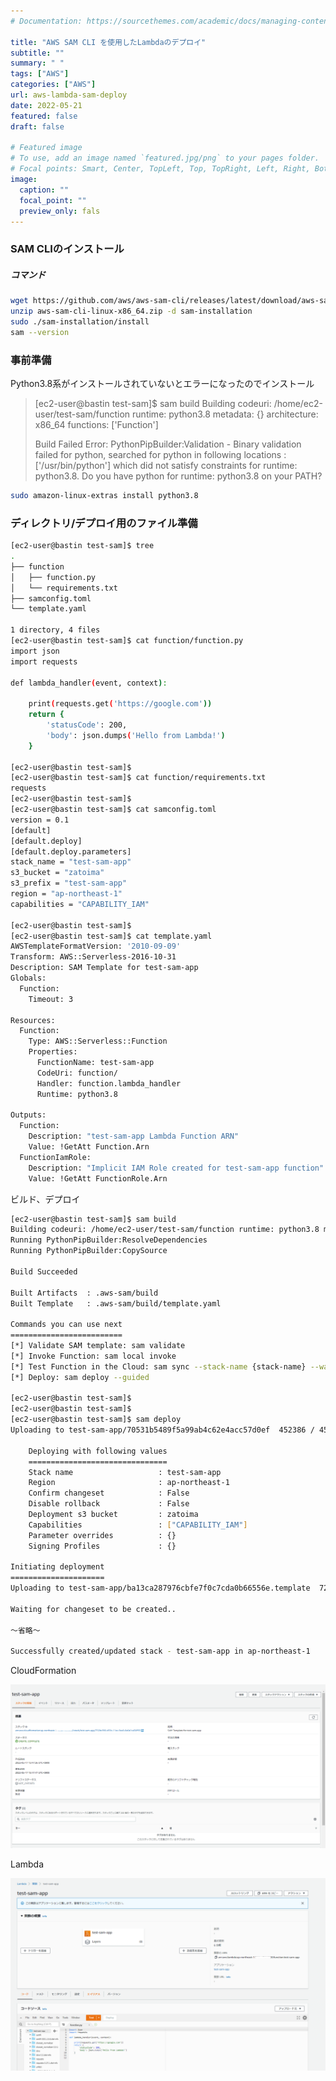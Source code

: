 ```yaml
---
# Documentation: https://sourcethemes.com/academic/docs/managing-content/

title: "AWS SAM CLI を使用したLambdaのデプロイ"
subtitle: ""
summary: " "
tags: ["AWS"]
categories: ["AWS"]
url: aws-lambda-sam-deploy
date: 2022-05-21
featured: false
draft: false

# Featured image
# To use, add an image named `featured.jpg/png` to your pages folder.
# Focal points: Smart, Center, TopLeft, Top, TopRight, Left, Right, BottomLeft, Bottom, BottomRight.
image:
  caption: ""
  focal_point: ""
  preview_only: fals
---
```


### SAM CLIのインストール

##### コマンド

```sh
wget https://github.com/aws/aws-sam-cli/releases/latest/download/aws-sam-cli-linux-x86_64.zip
unzip aws-sam-cli-linux-x86_64.zip -d sam-installation
sudo ./sam-installation/install
sam --version
```

### 事前準備

Python3.8系がインストールされていないとエラーになったのでインストール

> [ec2-user@bastin test-sam]$ sam build
> Building codeuri: /home/ec2-user/test-sam/function runtime: python3.8 metadata: {} architecture: x86_64 functions: ['Function']
>
> Build Failed
> Error: PythonPipBuilder:Validation - Binary validation failed for python, searched for python in following locations  : ['/usr/bin/python'] which did not satisfy constraints for runtime: python3.8. Do you have python for runtime: python3.8 on your PATH?

```sh
sudo amazon-linux-extras install python3.8
```

### ディレクトリ/デプロイ用のファイル準備

```sh
[ec2-user@bastin test-sam]$ tree
.
├── function
│   ├── function.py
│   └── requirements.txt
├── samconfig.toml
└── template.yaml

1 directory, 4 files
[ec2-user@bastin test-sam]$ cat function/function.py 
import json
import requests

def lambda_handler(event, context):

    print(requests.get('https://google.com'))
    return {
        'statusCode': 200,
        'body': json.dumps('Hello from Lambda!')
    }

[ec2-user@bastin test-sam]$ 
[ec2-user@bastin test-sam]$ cat function/requirements.txt 
requests
[ec2-user@bastin test-sam]$ 
[ec2-user@bastin test-sam]$ cat samconfig.toml 
version = 0.1
[default]
[default.deploy]
[default.deploy.parameters]
stack_name = "test-sam-app"
s3_bucket = "zatoima"
s3_prefix = "test-sam-app"
region = "ap-northeast-1"
capabilities = "CAPABILITY_IAM"

[ec2-user@bastin test-sam]$ 
[ec2-user@bastin test-sam]$ cat template.yaml 
AWSTemplateFormatVersion: '2010-09-09'
Transform: AWS::Serverless-2016-10-31
Description: SAM Template for test-sam-app
Globals:
  Function:
    Timeout: 3

Resources:
  Function:
    Type: AWS::Serverless::Function
    Properties:
      FunctionName: test-sam-app
      CodeUri: function/
      Handler: function.lambda_handler
      Runtime: python3.8

Outputs:
  Function:
    Description: "test-sam-app Lambda Function ARN"
    Value: !GetAtt Function.Arn
  FunctionIamRole:
    Description: "Implicit IAM Role created for test-sam-app function"
    Value: !GetAtt FunctionRole.Arn


```

ビルド、デプロイ

```sh
[ec2-user@bastin test-sam]$ sam build
Building codeuri: /home/ec2-user/test-sam/function runtime: python3.8 metadata: {} architecture: x86_64 functions: ['Function']
Running PythonPipBuilder:ResolveDependencies
Running PythonPipBuilder:CopySource

Build Succeeded

Built Artifacts  : .aws-sam/build
Built Template   : .aws-sam/build/template.yaml

Commands you can use next
=========================
[*] Validate SAM template: sam validate
[*] Invoke Function: sam local invoke
[*] Test Function in the Cloud: sam sync --stack-name {stack-name} --watch
[*] Deploy: sam deploy --guided
        
[ec2-user@bastin test-sam]$ 
[ec2-user@bastin test-sam]$ 
[ec2-user@bastin test-sam]$ sam deploy
Uploading to test-sam-app/70531b5489f5a99ab4c62e4acc57d0ef  452386 / 452386  (100.00%)

	Deploying with following values
	===============================
	Stack name                   : test-sam-app
	Region                       : ap-northeast-1
	Confirm changeset            : False
	Disable rollback             : False
	Deployment s3 bucket         : zatoima
	Capabilities                 : ["CAPABILITY_IAM"]
	Parameter overrides          : {}
	Signing Profiles             : {}

Initiating deployment
=====================
Uploading to test-sam-app/ba13ca287976cbfe7f0c7cda0b66556e.template  725 / 725  (100.00%)

Waiting for changeset to be created..

～省略～

Successfully created/updated stack - test-sam-app in ap-northeast-1
```

CloudFormation

![image-20220517135429286](image-20220517135429286.png)

Lambda

![image-20220517135449222](image-20220517135449222.png)
